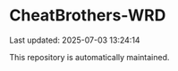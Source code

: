 # CheatBrothers-WRD

Last updated: 2025-07-03 13:24:14

This repository is automatically maintained.
